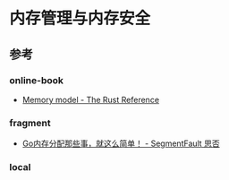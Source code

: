 # 内存管理与内存安全

<!--ts-->


<!-- Created by https://github.com/ekalinin/github-markdown-toc -->
<!-- Added by: kuanhsiaokuo, at: Sun Jul 10 18:29:51 CST 2022 -->

<!--te-->

## 参考

### online-book

- [Memory model - The Rust Reference](https://doc.rust-lang.org/stable/reference/memory-model.html)

### fragment

- [Go内存分配那些事，就这么简单！ - SegmentFault 思否](https://segmentfault.com/a/1190000020338427)

### local